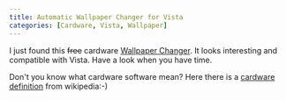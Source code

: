 ```yaml
---
title: Automatic Wallpaper Changer for Vista
categories: [Cardware, Vista, Wallpaper]
---
```

<P>I just found this <STRIKE>free</STRIKE> cardware&nbsp;<A href="http://www.caledos.com/lab/Caledos/caledos.aspx" mce_href="http://www.caledos.com/lab/Caledos/caledos.aspx">Wallpaper Changer</A>. It looks interesting and compatible with Vista. Have a look when you have time.</P>
<P>Don't you know what cardware software mean? Here there is&nbsp;a&nbsp;<A class="" href="http://en.wikipedia.org/wiki/Cardware" target=_blank mce_href="http://en.wikipedia.org/wiki/Cardware">cardware definition</A> from wikipedia:-)</P>

